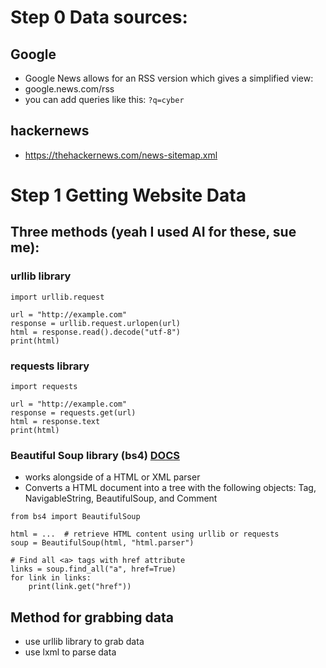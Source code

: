# Step 0 Data sources:
## Google
- Google News allows for an RSS version which gives a simplified view:
- google.news.com/rss
- you can add queries like this: `?q=cyber`
## hackernews
- https://thehackernews.com/news-sitemap.xml
# Step 1 Getting Website Data
## Three methods (yeah I used AI for these, sue me):
### urllib library
```
import urllib.request

url = "http://example.com"
response = urllib.request.urlopen(url)
html = response.read().decode("utf-8")
print(html)
```
### requests library
```
import requests

url = "http://example.com"
response = requests.get(url)
html = response.text
print(html)
```
### Beautiful Soup library (bs4) [DOCS](https://www.crummy.com/software/BeautifulSoup/bs4/doc/)
- works alongside of a HTML or XML parser
- Converts a HTML document into a tree with the following objects: Tag, NavigableString, BeautifulSoup, and Comment
```
from bs4 import BeautifulSoup

html = ...  # retrieve HTML content using urllib or requests
soup = BeautifulSoup(html, "html.parser")

# Find all <a> tags with href attribute
links = soup.find_all("a", href=True)
for link in links:
    print(link.get("href"))
```
## Method for grabbing data
- use urllib library to grab data
- use lxml to parse data